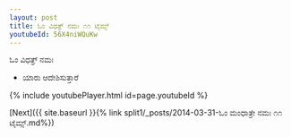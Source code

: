 ```yaml
---
layout: post
title: ಓಂ ವಿಧತ್ರ್ ನಮಃ ೧೧ ಟೈಮ್ಸ್
youtubeId: 56X4niWQuKw
---
```

 
 
 ಓಂ ವಿಧತ್ರ್ ನಮಃ  
 
 -  ಯಾರು ಆದೇಶಿಸುತ್ತಾರೆ 
 
  
 
  
 
 
 
 
 
 


{% include youtubePlayer.html id=page.youtubeId %}
 
[Next]({{ site.baseurl }}{% link  split1/_posts/2014-03-31-ಓಂ ಮಂಧಾತ್ರೇ ನಮಃ ೧೧ ಟೈಮ್ಸ್.md%})
 
